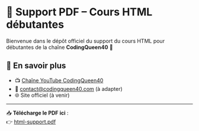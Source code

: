 # 📘 Support PDF – Cours HTML débutantes

Bienvenue dans le dépôt officiel du support du cours HTML pour débutantes de la chaîne **CodingQueen40** 👑

## 🔗 En savoir plus

- 📺 [Chaîne YouTube CodingQueen40](https://www.youtube.com/channel/UCydMi5dCLUkT2Q-C8ZVLrcA)
- 📧 contact@codingqueen40.com (à adapter)
- 🌐 Site officiel (à venir)

---

📥 **Télécharge le PDF ici** :  
👉 [html-support.pdf](https://codingqueen40.github.io/references/support-HTML.pdf)
